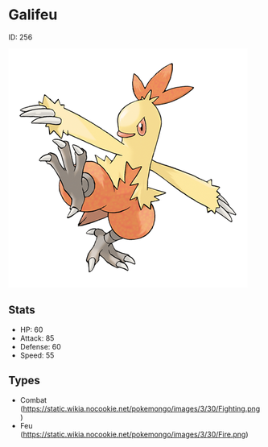 # Galifeu


ID: 256

![](https://raw.githubusercontent.com/PokeAPI/sprites/master/sprites/pokemon/other/official-artwork/256.png "Galifeu")

## Stats


 - HP: 60
 - Attack: 85
 - Defense: 60
 - Speed: 55

## Types


 - Combat (https://static.wikia.nocookie.net/pokemongo/images/3/30/Fighting.png)
 - Feu (https://static.wikia.nocookie.net/pokemongo/images/3/30/Fire.png)

